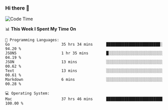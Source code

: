 ### Hi there 👋

<!--
**CrazyCollin/crazycollin** is a ✨ _special_ ✨ repository because its `README.md` (this file) appears on your GitHub profile.

Here are some ideas to get you started:

- 🔭 I’m currently working on ...
- 🌱 I’m currently learning ...
- 👯 I’m looking to collaborate on ...
- 🤔 I’m looking for help with ...
- 💬 Ask me about ...
- 📫 How to reach me: ...
- 😄 Pronouns: ...
- ⚡ Fun fact: ...
-->

<!--START_SECTION:waka-->
![Code Time](http://img.shields.io/badge/Code%20Time-5%2C325%20hrs%204%20mins-blue)

📊 **This Week I Spent My Time On** 

```text
💬 Programming Languages: 
Go                       35 hrs 34 mins      ████████████████████████░   94.20 % 
JSON5                    1 hr 35 mins        █░░░░░░░░░░░░░░░░░░░░░░░░   04.19 % 
JSON                     13 mins             ░░░░░░░░░░░░░░░░░░░░░░░░░   00.62 % 
Text                     13 mins             ░░░░░░░░░░░░░░░░░░░░░░░░░   00.61 % 
Markdown                 6 mins              ░░░░░░░░░░░░░░░░░░░░░░░░░   00.28 % 

💻 Operating System: 
Mac                      37 hrs 46 mins      █████████████████████████   100.00 % 
```


<!--END_SECTION:waka-->
